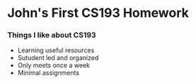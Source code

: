 # **John's** First CS193 Homework

### Things I like about CS193
- Learning useful resources
- Sutudent led and organized
- Only meets once a week
- Minimal assignments
